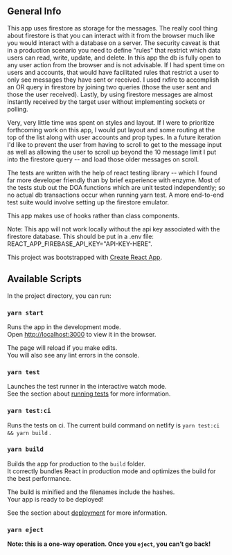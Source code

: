 ## General Info

This app uses firestore as storage for the messages. The really cool thing about firestore is that you can interact with it from the browser much like you would interact with a database on a server. The security caveat is that in a production scenario you need to define "rules" that restrict which data users can read, write, update, and delete. In this app the db is fully open to any user action from the browser and is not advisable. If I had spent time on users and accounts, that would have facilitated rules that restrict a user to only see messages they have sent or received. I used rxfire to accomplish an OR query in firestore by joining two queries (those the user sent and those the user received). Lastly, by using firestore messages are almost instantly received by the target user without implementing sockets or polling.

Very, very little time was spent on styles and layout. If I were to prioritize forthcoming work on this app, I would put layout and some routing at the top of the list along with user accounts and prop types. In a future iteration I'd like to prevent the user from having to scroll to get to the message input as well as allowing the user to scroll up beyond the 10 message limit I put into the firestore query -- and load those older messages on scroll.

The tests are written with the help of react testing library -- which I found far more developer friendly than by brief experience with enzyme. Most of the tests stub out the DOA functions which are unit tested independently; so no actual db transactions occur when running yarn test. A more end-to-end test suite would involve setting up the firestore emulator.

This app makes use of hooks rather than class components.

Note: This app will not work locally without the api key associated with the firestore database. This should be put in a .env file: REACT_APP_FIREBASE_API_KEY="API-KEY-HERE".

This project was bootstrapped with [Create React App](https://github.com/facebook/create-react-app).

## Available Scripts

In the project directory, you can run:

### `yarn start`

Runs the app in the development mode.<br />
Open [http://localhost:3000](http://localhost:3000) to view it in the browser.

The page will reload if you make edits.<br />
You will also see any lint errors in the console.

### `yarn test`

Launches the test runner in the interactive watch mode.<br />
See the section about [running tests](https://facebook.github.io/create-react-app/docs/running-tests) for more information.

### `yarn test:ci`

Runs the tests on ci. The current build command on netlify is `yarn test:ci && yarn build` .<br />

### `yarn build`

Builds the app for production to the `build` folder.<br />
It correctly bundles React in production mode and optimizes the build for the best performance.

The build is minified and the filenames include the hashes.<br />
Your app is ready to be deployed!

See the section about [deployment](https://facebook.github.io/create-react-app/docs/deployment) for more information.

### `yarn eject`

**Note: this is a one-way operation. Once you `eject`, you can’t go back!**
